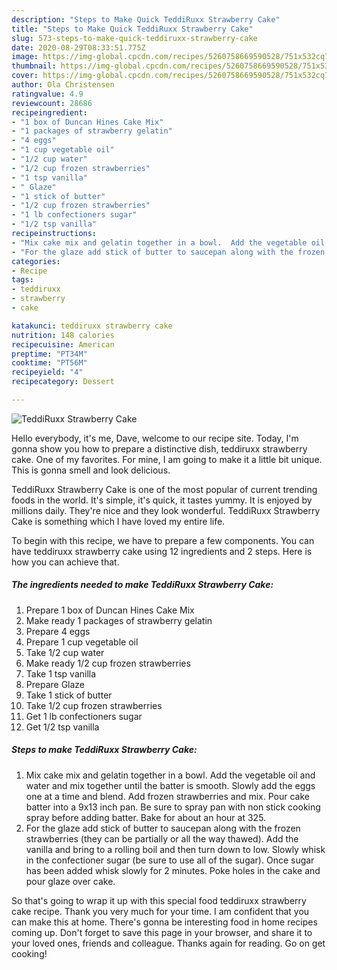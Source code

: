 ```yaml
---
description: "Steps to Make Quick TeddiRuxx Strawberry Cake"
title: "Steps to Make Quick TeddiRuxx Strawberry Cake"
slug: 573-steps-to-make-quick-teddiruxx-strawberry-cake
date: 2020-08-29T08:33:51.775Z
image: https://img-global.cpcdn.com/recipes/5260758669590528/751x532cq70/teddiruxx-strawberry-cake-recipe-main-photo.jpg
thumbnail: https://img-global.cpcdn.com/recipes/5260758669590528/751x532cq70/teddiruxx-strawberry-cake-recipe-main-photo.jpg
cover: https://img-global.cpcdn.com/recipes/5260758669590528/751x532cq70/teddiruxx-strawberry-cake-recipe-main-photo.jpg
author: Ola Christensen
ratingvalue: 4.9
reviewcount: 28686
recipeingredient:
- "1 box of Duncan Hines Cake Mix"
- "1 packages of strawberry gelatin"
- "4 eggs"
- "1 cup vegetable oil"
- "1/2 cup water"
- "1/2 cup frozen strawberries"
- "1 tsp vanilla"
- " Glaze"
- "1 stick of butter"
- "1/2 cup frozen strawberries"
- "1 lb confectioners sugar"
- "1/2 tsp vanilla"
recipeinstructions:
- "Mix cake mix and gelatin together in a bowl.  Add the vegetable oil and water and mix together until the batter is smooth.  Slowly add the eggs one at a time and blend.  Add frozen strawberries and mix.  Pour cake batter into a 9x13 inch pan.  Be sure to spray pan with non stick cooking spray before adding batter. Bake for about an hour at 325."
- "For the glaze add stick of butter to saucepan along with the frozen strawberries (they can be partially or all the way thawed).  Add the vanilla and bring to a rolling boil and then turn down to low.  Slowly whisk in the confectioner sugar (be sure to use all of the sugar).  Once sugar has been added whisk slowly for 2 minutes.  Poke holes in the cake and pour glaze over cake."
categories:
- Recipe
tags:
- teddiruxx
- strawberry
- cake

katakunci: teddiruxx strawberry cake 
nutrition: 148 calories
recipecuisine: American
preptime: "PT34M"
cooktime: "PT56M"
recipeyield: "4"
recipecategory: Dessert

---
```



![TeddiRuxx Strawberry Cake](https://img-global.cpcdn.com/recipes/5260758669590528/751x532cq70/teddiruxx-strawberry-cake-recipe-main-photo.jpg)

Hello everybody, it's me, Dave, welcome to our recipe site. Today, I'm gonna show you how to prepare a distinctive dish, teddiruxx strawberry cake. One of my favorites. For mine, I am going to make it a little bit unique. This is gonna smell and look delicious.



TeddiRuxx Strawberry Cake is one of the most popular of current trending foods in the world. It's simple, it's quick, it tastes yummy. It is enjoyed by millions daily. They're nice and they look wonderful. TeddiRuxx Strawberry Cake is something which I have loved my entire life.


To begin with this recipe, we have to prepare a few components. You can have teddiruxx strawberry cake using 12 ingredients and 2 steps. Here is how you can achieve that.

<!--inarticleads1-->

##### The ingredients needed to make TeddiRuxx Strawberry Cake:

1. Prepare 1 box of Duncan Hines Cake Mix
1. Make ready 1 packages of strawberry gelatin
1. Prepare 4 eggs
1. Prepare 1 cup vegetable oil
1. Take 1/2 cup water
1. Make ready 1/2 cup frozen strawberries
1. Take 1 tsp vanilla
1. Prepare  Glaze
1. Take 1 stick of butter
1. Take 1/2 cup frozen strawberries
1. Get 1 lb confectioners sugar
1. Get 1/2 tsp vanilla




<!--inarticleads2-->

##### Steps to make TeddiRuxx Strawberry Cake:

1. Mix cake mix and gelatin together in a bowl.  Add the vegetable oil and water and mix together until the batter is smooth.  Slowly add the eggs one at a time and blend.  Add frozen strawberries and mix.  Pour cake batter into a 9x13 inch pan.  Be sure to spray pan with non stick cooking spray before adding batter. Bake for about an hour at 325.
1. For the glaze add stick of butter to saucepan along with the frozen strawberries (they can be partially or all the way thawed).  Add the vanilla and bring to a rolling boil and then turn down to low.  Slowly whisk in the confectioner sugar (be sure to use all of the sugar).  Once sugar has been added whisk slowly for 2 minutes.  Poke holes in the cake and pour glaze over cake.




So that's going to wrap it up with this special food teddiruxx strawberry cake recipe. Thank you very much for your time. I am confident that you can make this at home. There's gonna be interesting food in home recipes coming up. Don't forget to save this page in your browser, and share it to your loved ones, friends and colleague. Thanks again for reading. Go on get cooking!
